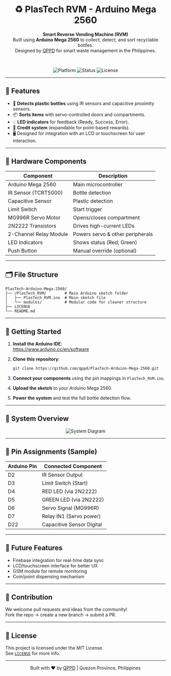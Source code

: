 
<h1 align="center">♻️ PlasTech RVM - Arduino Mega 2560</h1>

<p align="center">
  <b>Smart Reverse Vending Machine (RVM)</b><br>
  Built using <b>Arduino Mega 2560</b> to collect, detect, and sort recyclable bottles.<br>
  Designed by <a href="https://github.com/qppd">QPPD</a> for smart waste management in the Philippines.
</p>

<br>

<p align="center">
  <img src="https://img.shields.io/badge/platform-Arduino--Mega2560-blue?style=flat-square" alt="Platform">
  <img src="https://img.shields.io/badge/status-Active-brightgreen?style=flat-square" alt="Status">
  <img src="https://img.shields.io/github/license/qppd/PlasTech-Arduino-Mega-2560?style=flat-square" alt="License">
</p>

---

## 🔧 Features

- 🚮 **Detects plastic bottles** using IR sensors and capacitive proximity sensors.
- 📦 **Sorts items** with servo-controlled doors and compartments.
- 💡 **LED indicators** for feedback (Ready, Success, Error).
- 🧠 **Credit system** (expandable for point-based rewards).
- 🖥️ Designed for integration with an LCD or touchscreen for user interaction.

---

## 🧩 Hardware Components

| Component               | Description                           |
|------------------------|---------------------------------------|
| Arduino Mega 2560      | Main microcontroller                  |
| IR Sensor (TCRT5000)   | Bottle detection                      |
| Capacitive Sensor      | Plastic detection                     |
| Limit Switch           | Start trigger                         |
| MG996R Servo Motor     | Opens/closes compartment              |
| 2N2222 Transistors     | Drives high-current LEDs              |
| 2-Channel Relay Module | Powers servo & other peripherals      |
| LED Indicators         | Shows status (Red, Green)             |
| Push Button            | Manual override (optional)            |

---

## 🗂️ File Structure

```
PlasTech-Arduino-Mega-2560/
├── /PlasTech_RVM/        # Main Arduino sketch folder
│   ├── PlasTech_RVM.ino  # Main sketch file
│   └── modules/          # Modular code for cleaner structure
├── LICENSE
└── README.md
```

---

## 🚀 Getting Started

1. **Install the Arduino IDE**:  
   https://www.arduino.cc/en/software

2. **Clone this repository**:
   ```bash
   git clone https://github.com/qppd/PlasTech-Arduino-Mega-2560.git
   ```

3. **Connect your components** using the pin mappings in `PlasTech_RVM.ino`.

4. **Upload the sketch** to your Arduino Mega 2560.

5. **Power the system** and test the full bottle detection flow.

---

## 📸 System Overview

<p align="center">
  <img src="https://via.placeholder.com/700x400.png?text=PlasTech+RVM+Hardware+Overview" alt="System Diagram">
</p>

---

## 📌 Pin Assignments (Sample)

| Arduino Pin | Connected Component         |
|-------------|-----------------------------|
| D2          | IR Sensor Output            |
| D3          | Limit Switch (Start)        |
| D4          | RED LED (via 2N2222)        |
| D5          | GREEN LED (via 2N2222)      |
| D6          | Servo Signal (MG996R)       |
| D7          | Relay IN1 (Servo power)     |
| D22         | Capacitive Sensor Digital   |

---

## 🧠 Future Features

- Firebase integration for real-time data sync  
- LCD/touchscreen interface for better UX  
- GSM module for remote monitoring  
- Coin/point dispensing mechanism  

---

## 🤝 Contribution

We welcome pull requests and ideas from the community!  
Fork the repo → create a new branch → submit a PR.

---

## 📄 License

This project is licensed under the MIT License.  
See [`LICENSE`](./LICENSE) for more info.

---

<p align="center">
  Built with ❤️ by <a href="https://github.com/qppd">QPPD</a> | Quezon Province, Philippines
</p>
